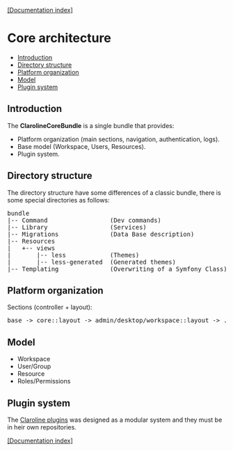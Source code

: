[[Documentation index]][1]

Core architecture
=================

- [Introduction](#introduction)
- [Directory structure](#directory-structure)
- [Platform organization](#platform-organization)
- [Model](#model)
- [Plugin system](#plugin-system)

Introduction
------------

The **ClarolineCoreBundle** is a single bundle that provides:

- Platform organization (main sections, navigation, authentication, logs).
- Base model (Workspace, Users, Resources).
- Plugin system.


Directory structure
-------------------

The directory structure have some differences of a classic bundle, there is
some special directories as follows:

<pre>
bundle
|-- Command                 (Dev commands)
|-- Library                 (Services)
|-- Migrations              (Data Base description)
|-- Resources
|   +-- views
|       |-- less            (Themes)
|       |-- less-generated  (Generated themes)
|-- Templating              (Overwriting of a Symfony Class)
</pre>

Platform organization
---------------------

Sections (controller + layout):

<pre>
base -> core::layout -> admin/desktop/workspace::layout -> ...
</pre>

Model
-----

- Workspace
- User/Group
- Resource
- Roles/Permissions

Plugin system
-------------

The [Claroline plugins][2] was designed as a modular system and they must be in
heir own repositories.

[[Documentation index]][1]

[1]: ../index.md
[2]: plugins.md

